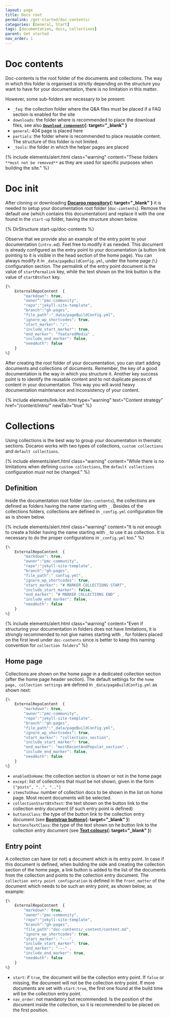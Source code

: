 ```yaml
---
layout: page
title: Docs root
permalink: /get-started/doc-contents/
categories: [General, Start]
tags: [documentation, docs, collections]
parent: Get started
nav_order: 1
---
```


# Doc contents
Doc-contents is the root folder of the documents and collections. The way in which this folder is organised is strictly depending on the structure you want to have for your documentation, there is no limitation in this matter. 

However, some sub-folders are necessary to be present:
- `_faq`: the collection folder where the Q&A files must be placed if a FAQ section is enabled for the site
- `downloads`: the folder where is recommended to place the download files, see also **[`Download component`](/components/download-link/){: target="_blank" }**
- `general`: 404 page is placed here
- `partials`: the folder where is recommended to place reusable content. The structure of this folder is not limited.
- `_tools`: the folder in which the helper pages are placed

{% include elements/alert.html class="warning" content="These folders `**must not be removed**` as they are used for specific purposes when building the site." %}

# Doc init
After cloning or downloading **[Docaroo repository](https://github.com/pmc-community/jekyll-site-template){: target="_blank" }** it is needed to setup your documentation root folder (`doc-contents`). Remove the default one (which contains this documentation) and replace it with the one found in the `start-up` folder, having the structure shown below. 

{% DirStructure start-up/doc-contents %}

Observe that we provide also an example of the entry point to your documentation (`intro.md`). Feel free to modify it as needed. This document is already configured as the entry point to your documentation (a button link pointing to it is visible in the head section of the home page). You can always modify it in `_data/pageBuildConfig.yml`, under the home page (`\`) configuration section. The permalink of the entry point document is the value of `startPermalink` key, while the text shown on the link button is the value of `startBtnText` key.

```javascript
{% 
    ExternalRepoContent  { 
        "markdown": true,
        "owner":"pmc-community", 
        "repo":"jekyll-site-template", 
        "branch":"gh-pages", 
        "file_path":"_data/pageBuildConfig.yml", 
        "ignore_wp_shortcodes": true, 
        "start_marker": "/",
        "include_start_marker": true,
        "end_marker": "featuredMedia" ,
        "include_end_marker": false,
        "needAuth": false
    }
%}
```

After creating the root folder of your documentation, you can start adding documents and collections of documents. Remember, the key of a good documentation is the way in which you structure it. Another key success point is to identify the reusable content and to not duplicate pieces of content in your documentation. This way you will avoid heavy documentation maintenance and inconsistency of your content.

{% include elements/link-btn.html 
    type="warning" 
    text="Content strategy" 
    href="/content/intro/"
    newTab="true" 
%}

# Collections
Using collections is the best way to group your documentation in thematic sections. Docaroo works with two types of collections, `custom collections` and `default collections`. 

{% include elements/alert.html class="warning" content="While there is no limitations when defining `custom collections`, the `default collections` configuration must not be changed." %}

## Definition

Inside the documentation root folder (`doc-contents`), the collections are defined as folders having the name starting with `_`. Besides of the collections folders, collections are defined in `_config.yml` configuration file as is shown below.

{% include elements/alert.html class="warning" content="It is not enough to create a folder having the name starting with `_` to use it as collection. It is necessary to do the proper configurations in `_config.yml` too." %}

```javascript
{% 
    ExternalRepoContent  { 
        "markdown": true,
        "owner":"pmc-community", 
        "repo":"jekyll-site-template", 
        "branch":"gh-pages", 
        "file_path":"_config.yml", 
        "ignore_wp_shortcodes": true, 
        "start_marker": "# MARKER COLLECTIONS START",
        "include_start_marker": false,
        "end_marker": "# MARKER COLLECTIONS END" ,
        "include_end_marker": false,
        "needAuth": false
    }
%}
```

{% include elements/alert.html class="warning" content="Even if structuring your documentation in folders does not have limitations, it is strongly recommended to not give names starting with `_` for folders placed on the first level under `doc-contents` since is better to keep this naming convention for `collection folders`" %}

## Home page
Collections are shown on the home page in a dedicated collection section (after the home page header section). The default settings for the `home page, collection settings` are defined in `_data/pageBuildConfig.yml` as shown next:


```javascript
{% 
    ExternalRepoContent  { 
        "markdown": true,
        "owner":"pmc-community", 
        "repo":"jekyll-site-template", 
        "branch":"gh-pages", 
        "file_path":"_data/pageBuildConfig.yml", 
        "ignore_wp_shortcodes": true, 
        "start_marker": "collections_section",
        "include_start_marker": true,
        "end_marker": "mostRecentAndPopular_section" ,
        "include_end_marker": false,
        "needAuth": false
    }
%}
```

- `enabledInHome`: the collection section is shown or not in the home page
- `except`: list of collections that must be not shown, given in the form `["posts", "..", ".."]`
- `itemsToShow`: number of collection docs to be shown in the list on home page. Most recent documents will be selected.
- `collectionStartBtnText`: the text shown on the button link to the collection entry document (if such entry point is defined)
- `buttonsClass`: the type of the button link to the collection entry document (see **[Bootstrap buttons](https://getbootstrap.com/docs/5.3/components/buttons/){: target="_blank" }**)
- `buttonsTextClass`: the type of the text shown on he button link to the collection entry document (see **[Text colours](https://getbootstrap.com/docs/5.3/utilities/colors/){: target="_blank" }**)

## Entry point
A collection can have (or not) a document which is its entry point. In case if this document is defined, when building the side and creating the collection section of the home page, a link button is added to the list of the documents from the collection and points to the collection entry document. The `collection entry point configuration` is defined in the `front_matter` of the document which needs to be such an entry point, as shown below, as example:

```javascript
{% 
    ExternalRepoContent  { 
        "markdown": true,
        "owner":"pmc-community", 
        "repo":"jekyll-site-template", 
        "branch":"gh-pages", 
        "file_path":"doc-contents/_content/content.md", 
        "ignore_wp_shortcodes": true, 
        "start_marker": "---",
        "include_start_marker": true,
        "end_marker": "---" ,
        "include_end_marker": true,
        "needAuth": false
    }
%}
```

- `start`: if `true`, the document will be the collection entry point. If `false` or missing, the document will not be the collection entry point. If more documents are set with `start:true`, the first one found at the build time will be the collection entry point.
- `nav_order`: not mandatory but recommended. Is the position of the document inside the collection, so it is recommended to be placed on the first position.